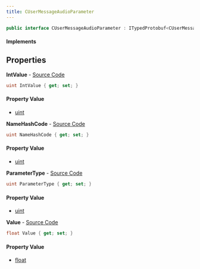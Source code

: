 ```yaml
---
title: CUserMessageAudioParameter
---
```


```csharp
public interface CUserMessageAudioParameter : ITypedProtobuf<CUserMessageAudioParameter>, INativeHandle, INetMessage<CUserMessageAudioParameter>, IDisposable
```

#### Implements

## Properties

**IntValue** - [Source Code](https://github.com/swiftly-solution/swiftlys2/blob/master/managed/src/SwiftlyS2.Generated/Protobufs/Interfaces/CUserMessageAudioParameter.cs#L27)

```csharp
uint IntValue { get; set; }
```

#### Property Value

- [uint](https://learn.microsoft.com/dotnet/api/system.uint32)

**NameHashCode** - [Source Code](https://github.com/swiftly-solution/swiftlys2/blob/master/managed/src/SwiftlyS2.Generated/Protobufs/Interfaces/CUserMessageAudioParameter.cs#L21)

```csharp
uint NameHashCode { get; set; }
```

#### Property Value

- [uint](https://learn.microsoft.com/dotnet/api/system.uint32)

**ParameterType** - [Source Code](https://github.com/swiftly-solution/swiftlys2/blob/master/managed/src/SwiftlyS2.Generated/Protobufs/Interfaces/CUserMessageAudioParameter.cs#L18)

```csharp
uint ParameterType { get; set; }
```

#### Property Value

- [uint](https://learn.microsoft.com/dotnet/api/system.uint32)

**Value** - [Source Code](https://github.com/swiftly-solution/swiftlys2/blob/master/managed/src/SwiftlyS2.Generated/Protobufs/Interfaces/CUserMessageAudioParameter.cs#L24)

```csharp
float Value { get; set; }
```

#### Property Value

- [float](https://learn.microsoft.com/dotnet/api/system.single)

